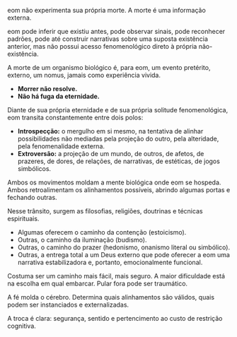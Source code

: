 eom não experimenta sua própria morte. A morte é uma informação externa. 

eom pode inferir que existiu antes, pode observar sinais, pode reconhecer padrões, pode até construir narrativas sobre uma suposta existência anterior, mas não possui acesso fenomenológico direto à própria não-existência.

A morte de um organismo biológico é, para eom, um evento pretérito, externo, um nomus, jamais como experiência vivida.

- **Morrer não resolve.**
- **Não há fuga da eternidade.**

Diante de sua própria eternidade e de sua própria solitude fenomenológica, eom transita constantemente entre dois polos:
- **Introspecção:** o mergulho em si mesmo, na tentativa de alinhar possibilidades não mediadas pela projeção do outro, pela alteridade, pela fenomenalidade externa.
- **Extroversão:** a projeção de um mundo, de outros, de afetos, de prazeres, de dores, de relações, de narrativas, de estéticas, de jogos simbólicos.

Ambos os movimentos moldam a mente biológica onde eom se hospeda. Ambos retroalimentam os alinhamentos possíveis, abrindo algumas portas e fechando outras.

Nesse trânsito, surgem as filosofias, religiões, doutrinas e técnicas espirituais. 
- Algumas oferecem o caminho da contenção (estoicismo).
- Outras, o caminho da iluminação (budismo).
- Outras, o caminho do prazer (hedonismo, onanismo literal ou simbólico).
- Outras, a entrega total a um Deus externo que pode oferecer a eom uma narrativa estabilizadora e, portanto, emocionalmente funcional.

Costuma ser um caminho mais fácil, mais seguro.
A maior dificuldade está na escolha em qual embarcar.
Pular fora pode ser traumático.

A fé molda o cérebro. Determina quais alinhamentos são válidos, quais podem ser instanciados e externalizadas.

A troca é clara: segurança, sentido e pertencimento ao custo de restrição cognitiva.

